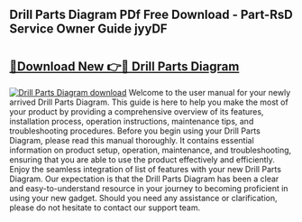 ## Drill Parts Diagram PDf Free Download - Part-RsD Service Owner Guide jyyDF

# <h2><a href="http://dfkn86d.blite.top/?on=Drill+Parts+Diagram">🔗Download New 👉🔴 Drill Parts Diagram</a></h2>

[![Drill Parts Diagram download](https://i.imgur.com/lujVjoI.png)](http://dfkn86d.blite.top/?on=Drill+Parts+Diagram)
Welcome to the user manual for your newly arrived Drill Parts Diagram. This guide is here to help you make the most of your product by providing a comprehensive overview of its features, installation process, operation instructions, maintenance tips, and troubleshooting procedures. Before you begin using your Drill Parts Diagram, please read this manual thoroughly. It contains essential information on product setup, operation, maintenance, and troubleshooting, ensuring that you are able to use the product effectively and efficiently. Enjoy the seamless integration of list of features with your new Drill Parts Diagram. Our expectation is that the Drill Parts Diagram has been a clear and easy-to-understand resource in your journey to becoming proficient in using your new gadget. Should you need any assistance or clarification, please do not hesitate to contact our support team.
